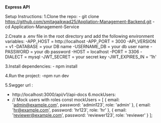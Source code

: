 **Express API**

Setup Instructions:
 1.Clone the repo: 
    - git clone https://github.com/smitagaikwad25/Appliation-Management-Backend.git
    - cd Application-Management-Service

 2.Create a .env file in the root directory and add the following environment variables:
    -APP_HOST = http://localhost
    -APP_PORT = 3000
    -API_VERSION = v1
    -DATABASE = your DB name
    -USERNAME_DB = your db user name
    -PASSWORD = your db password
    -HOST = localhost
    -PORT = 3306
    -DIALECT = mysql
    -JWT_SECRET = your secret key
    -JWT_EXPIRES_IN = '1h'
  
 3.Install dependencies:
    - npm install

 4.Run the project:
    -npm run dev
    
 5.Swgger url :
  - http://localhost:3000/api/v1/api-docs
 6.mockUsers:
   - // Mock users with roles
const mockUsers = [
  { email: 'admin@example.com', password: 'admin123', role: 'admin' },
  { email: 'hr@example.com', password: 'hr123', role: 'hr' },
  { email: 'reviewer@example.com', password: 'reviewer123', role: 'reviewer' }
];

